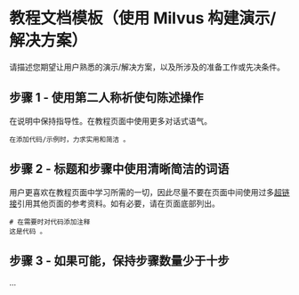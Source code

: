 # 教程文档模板（使用 Milvus 构建演示/解决方案）

请描述您期望让用户熟悉的演示/解决方案，以及所涉及的准备工作或先决条件。

## 步骤 1 - 使用第二人称祈使句陈述操作

在说明中保持指导性。在教程页面中使用更多对话式语气。

```
在添加代码/示例时，力求实用和简洁 。
```

## 步骤 2 - 标题和步骤中使用清晰简洁的词语

用户更喜欢在教程页面中学习所需的一切，因此尽量不要在页面中间使用过多[超链接](the-url-of-the-page)引用其他页面的参考资料。如有必要，请在页面底部列出。

```
# 在需要时对代码添加注释
这是代码 。
```

## 步骤 3 - 如果可能，保持步骤数量少于十步

...